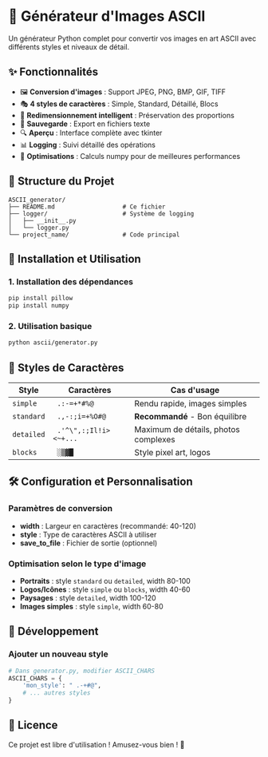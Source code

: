 # 🎨 Générateur d'Images ASCII

Un générateur Python complet pour convertir vos images en art ASCII avec différents styles et niveaux de détail.

## ✨ Fonctionnalités

- 🖼️ **Conversion d'images** : Support JPEG, PNG, BMP, GIF, TIFF
- 🎭 **4 styles de caractères** : Simple, Standard, Détaillé, Blocs
- 📏 **Redimensionnement intelligent** : Préservation des proportions
- 💾 **Sauvegarde** : Export en fichiers texte
- 🔍 **Aperçu** : Interface complète avec tkinter
- 📊 **Logging** : Suivi détaillé des opérations
- 🚀 **Optimisations** : Calculs numpy pour de meilleures performances

## 📁 Structure du Projet

```
ASCII_generator/
├── README.md                   # Ce fichier
├── logger/                     # Système de logging
│   ├── __init__.py
│   └── logger.py
└── project_name/               # Code principal
```

## 🚀 Installation et Utilisation

### 1. Installation des dépendances
```bash
pip install pillow
pip install numpy
```

### 2. Utilisation basique
```bash
python ascii/generator.py
```

## 🎯 Styles de Caractères

| Style | Caractères | Cas d'usage |
|-------|------------|-------------|
| `simple` | ` .:-=+*#%@` | Rendu rapide, images simples |
| `standard` | ` .,-:;i=+%O#@` | **Recommandé** - Bon équilibre |
| `detailed` | ` .'^\",:;Il!i><~+...` | Maximum de détails, photos complexes |
| `blocks` | ` ░▒▓█` | Style pixel art, logos |

## 🛠️ Configuration et Personnalisation

### Paramètres de conversion
- **width** : Largeur en caractères (recommandé: 40-120)
- **style** : Type de caractères ASCII à utiliser
- **save_to_file** : Fichier de sortie (optionnel)

### Optimisation selon le type d'image
- **Portraits** : style `standard` ou `detailed`, width 80-100
- **Logos/Icônes** : style `simple` ou `blocks`, width 40-60  
- **Paysages** : style `detailed`, width 100-120
- **Images simples** : style `simple`, width 60-80

## 🔧 Développement

### Ajouter un nouveau style
```python
# Dans generator.py, modifier ASCII_CHARS
ASCII_CHARS = {
    'mon_style': " .-+#@",
    # ... autres styles
}
```

## 📄 Licence

Ce projet est libre d'utilisation ! Amusez-vous bien ! 🎉
